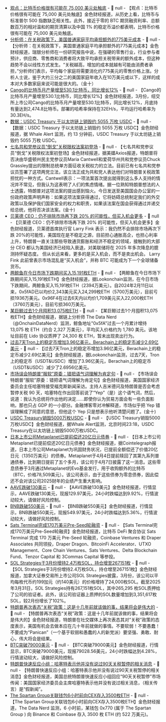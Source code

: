 - [观点：比特币价格很有可能在 75,000 美元处触底](https://cointelegraph.com/news/was-bitcoin-price-drop-to-75k-the-bottom-data-suggests-btc-to-stocks-decoupling-will-continue) - 📰 null - 【观点：比特币价格很有可能在 75,000 美元处触底】金色财经报道，从历史上看，比特币与标准普尔 500 指数缺乏相关性。此外，接近于零的 BTC 期货融资利率、总额数百万的相对温和的期货清算以及中国 1% 的稳定币溢价都表明，比特币价格很有可能在 75,000 美元处触底。
- [分析师：在关税政策下，美国普通家庭平均承担额外的775美元成本]() - 📰 null - 【分析师：在关税政策下，美国普通家庭平均承担额外的775美元成本】金色财经报道，瑞银分析师在一份研究报告中说，在强硬的零售行业，行业参与者预计，供应商、零售商和消费者将大致平均承担关税带来的额外成本，但这种趋势不会以线性方式发生。“关税越高，增加的成本就越有可能由消费者承担，”分析师们表示，平均每个家庭将需要消化约775美元的零售价格上涨。分析人士说，鉴于大约三分之二的美国家庭年收入在10万美元或以下，这样的成本对大多数家庭来说可能是很大的。（金十）
- [Cango的比特币月产量增至530.1比特币，同比增长12%](https://x.com/BitcoinNewsCom/status/1909266666036306084) - 📰 null - 【Cango的比特币月产量增至530.1比特币，同比增长12%】金色财经报道，3月份，纽交所上市公司Cango的比特币月产量增至530.1比特币，同比增长12%，月底持有量达到2,474.8比特币。部署的哈希率保持在32EH/s，平均运行哈希率为30.3EH/s。
- [数据：USDC Treasury 于以太坊链上销毁约 5055 万枚 USDC](https://whale-alert.io/transaction/ethereum/0x718a4b8e399651a6dbd24a62e41d66dcbf1cef7db1aa3eb90a9cecf3fc12c375) - 📰 null - 【数据：USDC Treasury 于以太坊链上销毁约 5055 万枚 USDC】金色财经报道，据 Whale Alert 监测，约 13 分钟前，USDC Treasury 于以太坊链上销毁约 5055 万枚 USDC。
- [七名共和党参议员“倒戈”关税限权法案初登场]() - 📰 null - 【七名共和党参议员“倒戈”关税限权法案初登场】金色财经报道，据美媒Axios报道，特朗普将否决由华盛顿州民主党参议员Maria Cantwell和爱荷华州共和党参议员Chuck Grassley提出的限制总统单方面征收关税权力的立法。目前已有七名共和党参议员签署了这项两党立法，该立法正成为共和党人表达他们对特朗普关税政策担忧的一种方式。Cantwell表示：一项法案首次提出就得到这么多人支持的情况并不常见，但我认为这表明了人们的焦虑情绪。据一位熟知特朗普想法的人士透露，特朗普对这项法案的提出感到恼火。今日发送至美国国会办公室的一份政府政策声明声称：如果这项法案获得通过，它将妨碍总统制定我们的外交政策以及保护我们国家安全的权力和职责，如果该法案在国会获得通过并递交给总统，他将否决该法案。(金十)
- [贝莱德 CEO：仍不排除市场再下跌 20% 的可能性，但买入机会更多](https://x.com/DeItaone/status/1909277585193967758) - 📰 null - 【贝莱德 CEO：仍不排除市场再下跌 20% 的可能性，但买入机会更多】金色财经报道，贝莱德首席执行官 Larry Fink 表示：我仍然不会排除市场再次下跌 20%的可能性，美国现在是不稳定之源，目前担心通胀高企，也担心利率上升，特朗普一直关注那些导致通货膨胀和经济不稳定的领域，接触到的大部分 CEO 都认为美国经济已经陷入衰退，对美联储将在 2025 年多次降息的臆测持怀疑态度。 
但从长远来看，更多的是买入机会，而不是卖出机会。 Larry Fink 此前曾表示市场混乱是“买入机会”，并称 BTC 可能成为下一个全球储备货币。
- [两鲸鱼在今日市场下跌期间买入15,191枚ETH](https://x.com/lookonchain/status/1909286936306761783) - 📰 null - 【两鲸鱼在今日市场下跌期间买入15,191枚ETH】金色财经报道，据Lookonchain监测，在今日市场下跌期间，两鲸鱼买入15,191枚ETH（2394万美元）。自2024年2月11日以来，0x5fAD已以均价2,343美元买入24,299枚ETH（5700万美元），目前亏损1936万美元。0x96F4在过去6天内以均价1,709美元买入22,000枚ETH（3760万美元），目前亏损360万美元。
- [某巨鲸过去1个月囤积13,075枚ETH](https://x.com/OnchainDataNerd/status/1909269196573388978) - 📰 null - 【某巨鲸过去1个月囤积13,075枚ETH】金色财经报道，据链上分析师 The Data Nerd（@OnchainDataNerd）监测，鲸鱼地址"0x5fA"过去一个月累计增持 13,075 枚 ETH（约合 2,327 万美元），平均买入价格约为 1,780 美元。该地址目前在 Lido 协议质押了 24,300 枚 ETH，暂未出现卖出行为。
- [过去7天Tron上的稳定币增加3.96亿美元，Berachain上的稳定币减少2.69亿美元]() - 📰 null - 【过去7天Tron上的稳定币增加3.96亿美元，Berachain上的稳定币减少2.69亿美元】金色财经报道，据Lookonchain监测，过去7天，Tron上的稳定币（USDT&USDC）增加了3.96亿美元，Berachain上的稳定币（USDT&USDC）减少了2.6956亿美元。
- [市场误会特朗普“服软”原委：错把语气词理解为肯定句]() - 📰 null - 【市场误会特朗普“服软”原委：错把语气词理解为肯定句】金色财经报道，美国国家经济委员会主任哈塞特接受福克斯新闻采访。主持人吉米德问及特朗普是否会考虑暂停关税 90 天，哈塞特在作出回答前说了“Yep”（是）这个语气词，然后，说道：我认为总统将作出他的决定……即使你认为贸易方面会有一些负面影响，那也只占 GDP 的一小部分。金融博客零对冲解释道，市场似乎把 Yep 错误理解成了同意的意思，但他这个 Yep 只是想表示他听清楚问题了。(金十)
- [USDC Treasury销毁5000万枚USDC]() - 📰 null - 【USDC Treasury销毁5000万枚USDC】金色财经报道，据Whale Alert监测，北京时间23:18，USDC Treasury在以太坊链上销毁5000万枚USDC。
- [日本上市公司Metaplanet已提前偿还20亿日元债券](https://cointelegraph.com/news/metaplanet-repays-bonds-ceo-comments-bitcoin-down-days) - 📰 null - 【日本上市公司Metaplanet已提前偿还20亿日元债券】金色财经报道，据Cointelegraph报道，日本上市公司Metaplanet为巩固财务状况，已提前全额偿还了价值20亿日元（1350万美元）的债券。Metaplanet于4月4日提前赎回了其第九系列普通债券，比到期日提前了五个多月，该公司于4月7日披露了这一消息。这些零息债券于3月通过Metaplanet的Evo基金发行，用于收购额外的比特币（BTC，价格78,509美元）。该公司表示，由于这些债券为零息债券，因此偿还不会对该公司2025财年的业绩产生重大影响。
- [AAVE跌破130美元]() - 📰 null - 【AAVE跌破130美元】金色财经报道，行情显示，AAVE跌破130美元，现报129.97美元，24小时跌幅达到9.92%，行情波动较大，请做好风险控制。
- [BNB跌破550美元]() - 📰 null - 【BNB跌破550美元】金色财经报道，行情显示，BNB跌破550美元，现报549.97美元，24小时跌幅达到5.36%，行情波动较大，请做好风险控制。
- [Sats Terminal完成170万美元Pre-Seed轮融资](https://www.theblock.co/post/349337/sats-terminal-raises-1-7m-to-simplify-and-scale-bitcoin-defi) - 📰 null - 【Sats Terminal完成170万美元Pre-Seed轮融资】金色财经报道，比特币 DeFi 聚合协议 Sats Terminal 完成 170 万美元 Pre-Seed 轮融资，Coinbase Ventures 和 Draper Associates 共同领投，Draper Dragon、BitcoinFi Accelerator、UTXO Management、Core Chain Ventures、Sats Ventures、Delta Blockchain Fund、Tenzor Capital 和 3Commas Capital 等参投。
- [SOL Strategies于3月份增持2.4万枚SOL，持仓增至267151枚](https://solstrategies.io/sol-strategies-provides-monthly-operational-update-march-2025/) - 📰 null - 【SOL Strategies于3月份增持2.4万枚SOL，持仓增至267151枚】金色财经报道，加拿大证券交易所上市公司SOL Strategies披露，3月份，该公司以平均每枚代币约199加元（约140美元）的价格增持了24,000枚SOL。截至2025年3月31日，SOL Strategies持有267,151枚SOL，其中265,295 枚SOL质押给了公司的验证者。此外，该公司验证器上质押的SOL数量增加到3,351,617枚SOL，较2月份增长了102%。
- [特朗普再次表态“关税”政策：这是十几年前就该做的事，结果将会是伟大的](https://x.com/realDonaldTrump/status/1909258878035828788) - 📰 null - 【特朗普再次表态“关税”政策：这是十几年前就该做的事，结果将会是伟大的】金色财经报道，特朗普在社交媒体上再次表态其对“关税”政策的态度表示，美国有机会去做本应在几十年前就做的事情。不要软弱！不要愚蠢！不要成为“Panican”（一个基于软弱和愚蠢的人的新党派）要坚强、勇敢、耐心，伟大将会是结果。
- [BTC突破79000美元]() - 📰 null - 【BTC突破79000美元】金色财经报道，行情显示，BTC突破79000美元，现报79028.56美元，24小时跌幅达到4.28%，行情波动较大，请做好风险控制。
- [特朗普快速反应小组：哈塞特表示他并没有说过90天关税暂停的相关消息]() - 📰 null - 【特朗普快速反应小组：哈塞特表示他并没有说过90天关税暂停的相关消息】金色财经报道，美国总统特朗普快速反应小组回应“90天关税暂停”市场传闻：美国国家经济委员会主席哈塞特表示他并没有说过相关消息，（相关传言）是“假新闻”。
- [The Spartan Group关联钱包6小时前向CEX存入3500枚ETH]() - 📰 null - 【The Spartan Group关联钱包6小时前向CEX存入3500枚ETH】金色财经报道，The Data Nerd 监测，6 小时前，某钱包 0x770 (属于 The Spartan Group ) 向 Binance 和 Coinbase 存入 3500 枚 ETH (约 522 万美元)。
